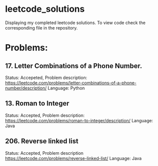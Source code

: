# leetcode_solutions
Displaying my completed leetcode solutions. To view code check the corresponding file in the repository.

# Problems:

## 17. Letter Combinations of a Phone Number. 
Status: Accepeted, Problem description: https://leetcode.com/problems/letter-combinations-of-a-phone-number/description/ Language: Python
## 13. Roman to Integer
Status: Accepted, Problem description: https://leetcode.com/problems/roman-to-integer/description/ Language: Java
## 206. Reverse linked list
Status: Accepted, Problem description https://leetcode.com/problems/reverse-linked-list/ Language: Java

